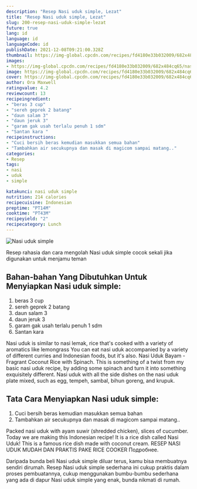 ```yaml
---
description: "Resep Nasi uduk simple, Lezat"
title: "Resep Nasi uduk simple, Lezat"
slug: 200-resep-nasi-uduk-simple-lezat
future: true
lang: id
language: id
languageCode: id
publishDate: 2021-12-08T09:21:00.328Z 
thumbnail: https://img-global.cpcdn.com/recipes/fd4180e33b032009/682x484cq65/nasi-uduk-simple-foto-resep-utama.png
images:
- https://img-global.cpcdn.com/recipes/fd4180e33b032009/682x484cq65/nasi-uduk-simple-foto-resep-utama.png
image: https://img-global.cpcdn.com/recipes/fd4180e33b032009/682x484cq65/nasi-uduk-simple-foto-resep-utama.png
cover: https://img-global.cpcdn.com/recipes/fd4180e33b032009/682x484cq65/nasi-uduk-simple-foto-resep-utama.png
author: Ora Maxwell
ratingvalue: 4.2
reviewcount: 13
recipeingredient:
- "beras 3 cup"
- "sereh geprek 2 batang"
- "daun salam 3"
- "daun jeruk 3"
- "garam gak usah terlalu penuh 1 sdm"
- "Santan kara "
recipeinstructions:
- "Cuci bersih beras kemudian masukkan semua bahan"
- "Tambahkan air secukupnya dan masak di magicom sampai matang.."
categories:
- Resep
tags:
- nasi
- uduk
- simple

katakunci: nasi uduk simple 
nutrition: 214 calories
recipecuisine: Indonesian
preptime: "PT14M"
cooktime: "PT43M"
recipeyield: "2"
recipecategory: Lunch
---
```



![Nasi uduk simple](https://img-global.cpcdn.com/recipes/fd4180e33b032009/682x484cq65/nasi-uduk-simple-foto-resep-utama.png)

Resep rahasia dan cara mengolah  Nasi uduk simple cocok sekali jika digunakan untuk menjamu teman

<!--inarticleads1-->

## Bahan-bahan Yang Dibutuhkan Untuk Menyiapkan Nasi uduk simple:

1. beras 3 cup
1. sereh geprek 2 batang
1. daun salam 3
1. daun jeruk 3
1. garam gak usah terlalu penuh 1 sdm
1. Santan kara 

Nasi uduk is similar to nasi lemak, rice that&#39;s cooked with a variety of aromatics like lemongrass You can eat nasi uduk accompanied by a variety of different curries and Indonesian foods, but it&#39;s also. Nasi Uduk Bayam - Fragrant Coconut Rice with Spinach. This is something of a twist from my basic nasi uduk recipe, by adding some spinach and turn it into something exquisitely different. Nasi uduk with all the side dishes on the nasi uduk plate mixed, such as egg, tempeh, sambal, bihun goreng, and krupuk. 

<!--inarticleads2-->

## Tata Cara Menyiapkan Nasi uduk simple:

1. Cuci bersih beras kemudian masukkan semua bahan
1. Tambahkan air secukupnya dan masak di magicom sampai matang..


Packed nasi uduk with ayam suwir (shredded chicken), slices of cucumber. Today we are making this Indonesian recipe! It is a rice dish called Nasi Uduk! This is a famous rice dish made with coconut cream. RESEP NASI UDUK MUDAH DAN PRAKTIS PAKE RICE COOKER Подробнее. 

Daripada bunda beli  Nasi uduk simple  diluar terus, kamu  bisa membuatnya sendiri dirumah. Resep  Nasi uduk simple  sederhana ini cukup praktis dalam proses pembuatannya, cukup menggunakan bumbu-bumbu sederhana yang ada di dapur  Nasi uduk simple  yang enak, bunda nikmati di rumah.
